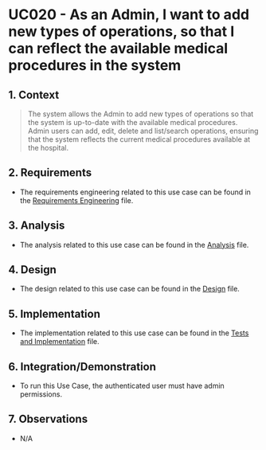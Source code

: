 # UC020 - As an Admin, I want to add new types of operations, so that I can reflect the available medical procedures in the system

## 1. Context

> The system allows the Admin to add new types of operations so that the system is up-to-date with the available medical procedures.
> Admin users can add, edit, delete and list/search operations, ensuring that the system reflects the current medical procedures available at the hospital.

## 2. Requirements

* The requirements engineering related to this use case can be found in the [Requirements Engineering](01.requirements-engineering/README.md) file.

## 3. Analysis

* The analysis related to this use case can be found in the [Analysis](02.analysis/README.md) file.

## 4. Design

* The design related to this use case can be found in the [Design](03.design/README.md) file.

## 5. Implementation

* The implementation related to this use case can be found in the [Tests and Implementation](04.test-and-implementation/README.md) file.

## 6. Integration/Demonstration

* To run this Use Case, the authenticated user must have admin permissions.

## 7. Observations

* N/A
